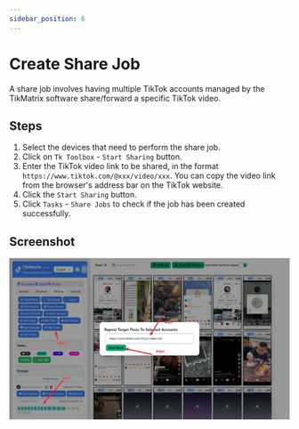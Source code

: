 ```yaml
---
sidebar_position: 6
---
```


# Create Share Job

A share job involves having multiple TikTok accounts managed by the TikMatrix software share/forward a specific TikTok video.

## Steps

1. Select the devices that need to perform the share job.
2. Click on `Tk Toolbox` - `Start Sharing` button.
3. Enter the TikTok video link to be shared, in the format `https://www.tiktok.com/@xxx/video/xxx`. You can copy the video link from the browser's address bar on the TikTok website.
4. Click the `Start Sharing` button.
5. Click `Tasks` - `Share Jobs` to check if the job has been created successfully.

## Screenshot

![create-messagejob](../img/share.png)
